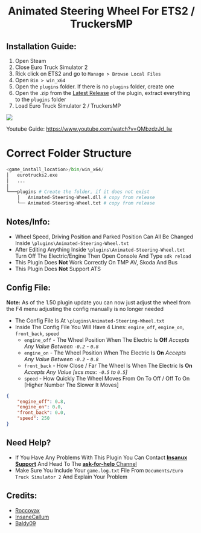 <h1 align="center">
Animated Steering Wheel For ETS2 / TruckersMP
</h1>

## Installation Guide:
1. Open Steam
2. Close Euro Truck Simulator 2
3. Rick click on ETS2 and go to `Manage > Browse Local Files` 
4. Open `Bin > win_x64`
5. Open the `plugins` folder.  If there is no `plugins` folder, create one
6. Open the .zip from the [Latest Release](https://github.com/Insanux-Mods/Animated-Steering-Wheel/releases/latest) of the plugin, extract everything to the `plugins` folder
7. Load Euro Truck Simulator 2 / TruckersMP

![](https://github.com/Insanux-Mods/Animated-Steering-Wheel/blob/main/install.gif)

Youtube Guide: https://www.youtube.com/watch?v=QMbzdzJd_lw

# Correct Folder Structure
```python
<game_install_location>/bin/win_x64/
│   eurotrucks2.exe
│   ...
│
└───plugins # Create the folder, if it does not exist
    │   Animated-Steering-Wheel.dll # copy from release
    └── Animated-Steering-Wheel.txt # copy from release
```

## Notes/Info:
- Wheel Speed, Driving Position and Parked Position Can All Be Changed Inside `\plugins\Animated-Steering-Wheel.txt`
- After Editing Anything Inside `\plugins\Animated-Steering-Wheel.txt` Turn Off The Electric/Engine Then Open Console And Type `sdk reload`
- This Plugin Does **Not** Work Correctly On TMP AV, Skoda And Bus
- This Plugin Does **Not** Support ATS

## Config File:
**Note:** As of the 1.50 plugin update you can now just adjust the wheel from the F4 menu adjusting the config manually is no longer needed
- The Config File Is At `\plugins\Animated-Steering-Wheel.txt`
- Inside The Config File You Will Have 4 Lines: `engine_off`, `engine_on`, `front_back`, `speed`
  - `engine_off` - The Wheel Position When The Electric Is **Off** *Accepts Any Value Between `-0.2` - `0.8`*
  - `engine_on` - The Wheel Position When The Electric Is **On** *Accepts Any Value Between `-0.2` - `0.8`*
  - `front_back` - How Close / Far The Wheel Is When The Electric Is **On** *Accepts Any Value [scs max: `-0.5` to `0.5`]*
  - `speed` - How Quickly The Wheel Moves From On To Off / Off To On [Higher Number The Slower It Moves]
```json
{
    "engine_off": 0.8,
    "engine_on": 0.0,
    "front_back": 0.0,
    "speed": 250
}
```
 
## Need Help?
- If You Have Any Problems With This Plugin You Can Contact [**Insanux Support**](https://discord.gg/insanux) And Head To The [**ask-for-help** Channel](https://discord.com/channels/737213060233822269/1032370614738100324)
- Make Sure You Include Your `game.log.txt` File From `Documents/Euro Truck Simulator 2` And Explain Your Problem

## Credits:
- [Roccovax](https://github.com/dariowouters)
- [InsaneCallum](https://github.com/Callum-Bell)
- [Baldy09](https://github.com/Baldywaldy09)
